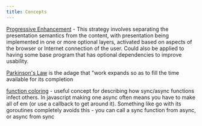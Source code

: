 ```yaml
---
title: Concepts
---
```


[Progressive Enhancement](https://en.wikipedia.org/wiki/Progressive_enhancement) - This strategy involves separating the presentation semantics from the content, with presentation being implemented in one or more optional layers, activated based on aspects of the browser or Internet connection of the user. Could also be applied to having some base program that has optional dependencies to improve usability.

[Parkinson's Law](https://en.wikipedia.org/wiki/Parkinson%27s_law) is the adage that "work expands so as to fill the time available for its completion

[function coloring](https://www.tedinski.com/2018/11/13/function-coloring.html) - useful concept for describing how sync/async functions infect others. In javascript making one async often means you have to make all of em (or use a callback to get around it). Something like go with its goroutines completely avoids this - you can call a sync function from async, or async from sync
